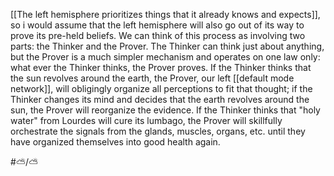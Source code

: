 [[The left hemisphere prioritizes things that it already knows and expects]], so i would assume that the left hemisphere will also go out of its way to prove its pre-held beliefs. We can think of this process as involving two parts: the Thinker and the Prover. The Thinker can think just about anything, but the Prover is a much simpler mechanism and operates on one law only: what ever the Thinker thinks, the Prover proves. If the Thinker thinks that the sun revolves around the earth, the Prover, our left [[default mode network]], will obligingly organize all perceptions to fit that thought; if the Thinker changes its mind and decides that the earth revolves around the sun, the Prover will reorganize the evidence. If the Thinker thinks that "holy water" from Lourdes will cure its lumbago, the Prover will skillfully orchestrate the signals from the glands, muscles, organs, etc. until they have organized themselves into good health again. 

#⛅️/⛅ 